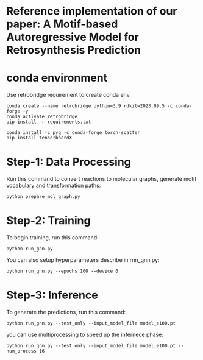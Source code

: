 # Reference implementation of our paper: A Motif-based Autoregressive Model for Retrosynthesis Prediction

# conda environment
Use retrobridge requirement to create conda env. 

```
conda create --name retrobridge python=3.9 rdkit=2023.09.5 -c conda-forge -y
conda activate retrobridge
pip install -r requirements.txt

conda install -c pyg -c conda-forge torch-scatter
pip install tensorboardX
```

# Step-1: Data Processing

Run this command to convert reactions to molecular graphs, generate motif vocabulary and transformation paths:
```
python prepare_mol_graph.py
```

# Step-2: Training

To begin training, run this command:
```
python run_gnn.py
```

You can also setup hyperparameters describe in rnn_gnn.py:
```
python run_gnn.py --epochs 100 --device 0
```

# Step-3: Inference

To generate the predictions, run this command:
```
python run_gnn.py --test_only --input_model_file model_e100.pt
```

you can use multiprocessing to speed up the infernece phase:
```
python run_gnn.py --test_only --input_model_file model_e100.pt --num_process 16
```
